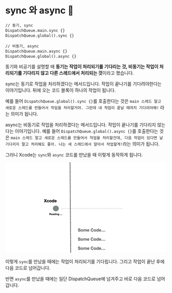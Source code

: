 # sync 와 async 👀
```swift!
// 동기, sync
DispatchQueue.main.sync {}
DispatchQueue.global().sync {}

// 비동기, async
DispatchQueue.main.async {}
DispatchQueue.global().async {}
```

동기와 비공기를 설명할 때 **동기는 작업이 처리되기를 기다리는 것, 비동기는 작업이 처리되기를 기다리지 않고 다른 스레드에서 처리되는 것**이라고 했습니다.

sync는 동기로 작업을 처리하겠다는 메서드입니다.
작업이 끝나기를 기다려야한다는 이야기입니다.
뒤에 오는 코드 블록이 하나의 작업이 됩니다.

예를 들어 `DispatchQueue.global().sync {}`를 호출한다는 것은 `main 스레드 말고 새로운 스레드를 만들어서 작업을 처리할거야. 그런데 내 작업이 끝날 때까지 기다려야해!` 라는 의미가 됩니다.

async는 비동기로 작업을 처리하겠다는 메서드입니다.
작업이 끝나기를 기다리지 않는다는 이야기입니다.
예를 들어 `DispatchQueue.global().async {}`를 호출한다는 것은 `main 스레드 말고 새로운 스레드를 만들어서 작업을 처리할건데, 다음 작업이 있다면 날 기다리지 말고 처리해도 좋아. 나는 새 스레드에서 알아서 작업할게!`라는 의미가 됩니다.

그러니 Xcode는 `sync`와 `async` 코드를 만났을 때 이렇게 동작하게 됩니다.

<img src = "https://github.com/devKobe24/images/blob/main/syncAndAsync.gif?raw=true"></br>

이렇게 `sync`를 만났을 때에는 작업이 처리되기를 기다립니다.
그리고 작업이 끝난 후에 다음 코드로 넘어갑니다.

반면 `async`를 만났을 때에는 일단 DispatchQueue에 넘겨주고 바로 다음 코드로 넘어갑니다.
